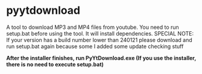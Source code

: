 # pyytdownload
A tool to download MP3 and MP4 files from youtube.
You need to run setup.bat before using the tool. It will install dependencies.
SPECIAL NOTE: If your version has a build number lower than 240121 please download and run setup.bat again because some I added some update checking stuff


<b> After the installer finishes, run PyYtDownload.exe (If you use the installer, there is no need to execute setup.bat) <b>
